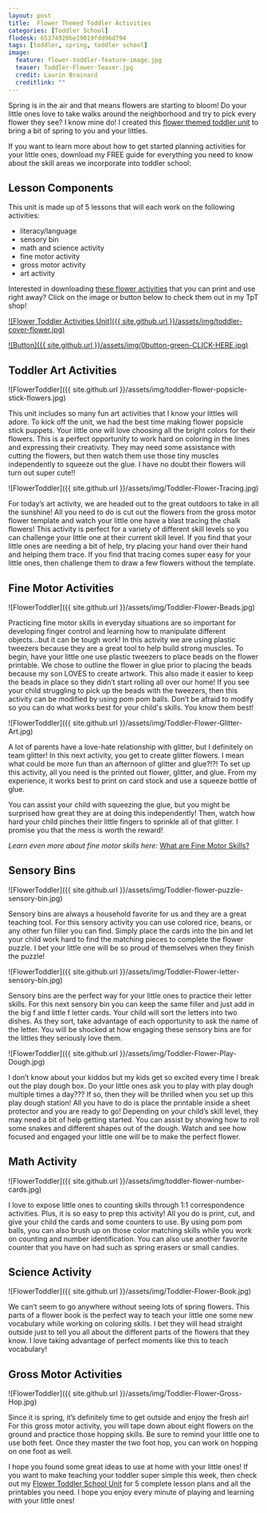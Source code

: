 ```yaml
---
layout: post
title:  Flower Themed Toddler Activities
categories: [Toddler School]
flodesk: 65374920be19019fdd96d794
tags: [toddler, spring, toddler school]
image:
  feature: flower-toddler-feature-image.jpg
  teaser: Toddler-Flower-Teaser.jpg
  credit: Laurin Brainard
  creditlink: ""
---
```

Spring is in the air and that means flowers are starting to bloom! Do your little ones love to take walks around the neighborhood and try to pick every flower they see? I know mine do! I created this [flower themed toddler unit](https://www.teacherspayteachers.com/Product/Toddler-School-Lesson-Plans-Flower-Themed-Activities-Homeschool-Classroom-4537052?st=1f6effd49a447a67c15a3ac86f29d15e) to bring a bit of spring to you and your littles. 

If you want to learn more about how to get started planning activities for your little ones, download my FREE guide for everything you need to know about the skill areas we incorporate into toddler school:

<div id="fd-form-65374920be19019fdd96d794"></div>
<script>
  window.fd('form', {
    formId: '65374920be19019fdd96d794',
    containerEl: '#fd-form-65374920be19019fdd96d794'
  });
</script>

## Lesson Components 
This unit is made up of 5 lessons that will each work on the following activities:
- literacy/language 
- sensory bin 
- math and science activity 
- fine motor activity 
- gross motor activity 
- art activity 

Interested in downloading [these flower activities](https://www.teacherspayteachers.com/Product/Flower-Theme-Toddler-Activities-for-Spring-Preschool-Curriculum-Lesson-Plans-4537052?utm_source=PB%20Blog&utm_campaign=Flower%20Toddler%20Unit%20Cover) that you can print and use right away? Click on the image or button below to check them out in my TpT shop! 
 
[![Flower Toddler Activities Unit]({{ site.github.url }}/assets/img/toddler-cover-flower.jpg)](https://www.teacherspayteachers.com/Product/Flower-Theme-Toddler-Activities-for-Spring-Preschool-Curriculum-Lesson-Plans-4537052?utm_source=PB%20Blog&utm_campaign=Flower%20Toddler%20Unit%20Cover)
 
[![Button]({{ site.github.url }}/assets/img/0button-green-CLICK-HERE.jpg)](https://www.teacherspayteachers.com/Product/Flower-Theme-Toddler-Activities-for-Spring-Preschool-Curriculum-Lesson-Plans-4537052?utm_source=PB%20Blog&utm_campaign=Flower%20Toddler%20Unit%20Cover)

## Toddler Art Activities 

![FlowerToddler]({{ site.github.url }}/assets/img/toddler-flower-popsicle-stick-flowers.jpg)

This unit includes so many fun art activities that I know your littles will adore. To kick off the unit, we had the best time making flower popsicle stick puppets. Your little one will love choosing all the bright colors for their flowers. This is a perfect opportunity to work hard on coloring in the lines and expressing their creativity. They may need some assistance with cutting the flowers, but then watch them use those tiny muscles independently to squeeze out the glue. I have no doubt their flowers will turn out super cute!! 

![FlowerToddler]({{ site.github.url }}/assets/img/Toddler-Flower-Tracing.jpg)

For today’s art activity, we are headed out to the great outdoors to take in all the sunshine! All you need to do is cut out the flowers from the gross motor flower template and watch your little one have a blast tracing the chalk flowers! This activity is perfect for a variety of different skill levels so you can challenge your little one at their current skill level. If you find that your little ones are needing a bit of help, try placing your hand over their hand and helping them trace. If you find that tracing comes super easy for your little ones, then challenge them to draw a few flowers without the template. 

## Fine Motor Activities 

![FlowerToddler]({{ site.github.url }}/assets/img/Toddler-Flower-Beads.jpg)

Practicing fine motor skills in everyday situations are so important for developing finger control and learning how to manipulate different objects...but it can be tough work! In this activity we are using plastic tweezers because they are a great tool to help build strong muscles. To begin, have your little one use plastic tweezers to place beads on the flower printable. We chose to outline the flower in glue prior to placing the beads because my son LOVES to create artwork. This also made it easier to keep the beads in place so they didn’t start rolling all over our home!
If you see your child struggling to pick up the beads with the tweezers, then this activity can be modified by using pom pom balls. Don’t be afraid to modify so you can do what works best for your child's skills. You know them best! 

![FlowerToddler]({{ site.github.url }}/assets/img/Toddler-Flower-Glitter-Art.jpg)

A lot of parents have a love-hate relationship with glitter, but I definitely on team glitter! In this next activity, you get to create glitter flowers. I mean what could be more fun than an afternoon of glitter and glue?!?! To set up this activity, all you need is the printed out flower, glitter, and glue. From my experience, it works best to print on card stock and use a squeeze bottle of glue. 

You can assist your child with squeezing the glue, but you might be surprised how great they are at doing this independently! Then, watch how hard your child pinches their little fingers to sprinkle all of that glitter. I promise you that the mess is worth the reward! 

_Learn even more about fine motor skills here:_ [What are Fine Motor Skills?](https://theprimarybrain.com/fine%20motor%20skills/2024/01/25/What-Are-Fine-Motor-Skills/)

## Sensory Bins 

![FlowerToddler]({{ site.github.url }}/assets/img/Toddler-flower-puzzle-sensory-bin.jpg)

Sensory bins are always a household favorite for us and they are a great teaching tool.  For this sensory activity you can use colored rice, beans, or any other fun filler you can find. Simply place the cards into the bin and let your child work hard to find the matching pieces to complete the flower puzzle. I bet your little one will be so proud of themselves when they finish the puzzle!

![FlowerToddler]({{ site.github.url }}/assets/img/Toddler-Flower-letter-sensory-bin.jpg)

Sensory bins are the perfect way for your little ones to practice their letter skills. For this next sensory bin you can keep the same filler and just add in the big f and little f letter cards. Your child will sort the letters into two dishes. As they sort, take advantage of each opportunity to ask the name of the letter. You will be shocked at how engaging these sensory bins are for the littles they seriously love them. 

![FlowerToddler]({{ site.github.url }}/assets/img/Toddler-Flower-Play-Dough.jpg)

I don’t know about your kiddos but my kids get so excited every time I break out the play dough box. Do your little ones ask you to play with play dough multiple times a day??? If so, then they will be thrilled when you set up this play dough station! All you have to do is place the printable inside a sheet protector and you are ready to go! Depending on your child’s skill level, they may need a bit of help getting started. You can assist by showing how to roll some snakes and different shapes out of the dough. Watch and see how focused and engaged your little one will be to make the perfect flower. 

## Math Activity 

![FlowerToddler]({{ site.github.url }}/assets/img/toddler-flower-number-cards.jpg)

I love to expose little ones to counting skills through 1:1 correspondence activities. Plus, it is so easy to prep this activity! All you do is print, cut, and give your child the cards and some counters to use. By using pom pom balls, you can also brush up on those color matching skills while you work on counting and number identification. You can also use another favorite counter that you have on had such as spring erasers or small candies. 

## Science Activity 

![FlowerToddler]({{ site.github.url }}/assets/img/Toddler-Flower-Book.jpg)

We can’t seem to go anywhere without seeing lots of spring flowers. This parts of a flower book is the perfect way to teach your little one some new vocabulary while working on coloring skills. I bet they will head straight outside just to tell you all about the different parts of the flowers that they know. I love taking advantage of perfect moments like this to teach vocabulary!

## Gross Motor Activities 

![FlowerToddler]({{ site.github.url }}/assets/img/Toddler-Flower-Gross-Hop.jpg)

Since it is spring, it’s definitely time to get outside and enjoy the fresh air! For this gross motor activity, you will tape down about eight flowers on the ground and practice those hopping skills. Be sure to remind your little one to use both feet. Once they master the two foot hop, you can work on hopping on one foot as well. 

I hope you found some great ideas to use at home with your little ones! If you want to make teaching your toddler super simple this week, then check out my [Flower Toddler School Unit](https://www.teacherspayteachers.com/Product/Toddler-School-Lesson-Plans-Flower-Themed-Activities-Homeschool-Classroom-4537052?st=1f6effd49a447a67c15a3ac86f29d15e) for 5 complete lesson plans and all the printables you need. I hope you enjoy every minute of playing and learning with your little ones!
